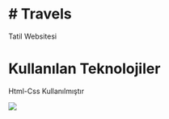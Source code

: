 <h1># Travels</h1>

Tatil Websitesi

<h1>Kullanılan Teknolojiler</h1>

Html-Css Kullanılmıştır

![](travels.gif.gif)


